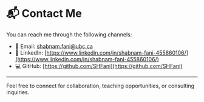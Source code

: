 # 📬 Contact Me

You can reach me through the following channels:

- 📧 Email: [shabnam.fani@ubc.ca](mailto:shabnam.fani@ubc.ca)
- 💼 LinkedIn: [https://www.linkedin.com/in/shabnam-fani-455860106/](https://www.linkedin.com/in/shabnam-fani-455860106/)
- 💻 GitHub: [https://github.com/SHFani](https://github.com/SHFani)

---

Feel free to connect for collaboration, teaching opportunities, or consulting inquiries.


